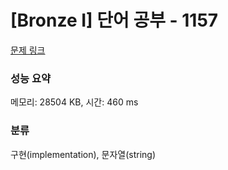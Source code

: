 # [Bronze I] 단어 공부 - 1157 

[문제 링크](https://www.acmicpc.net/problem/1157) 

### 성능 요약

메모리: 28504 KB, 시간: 460 ms

### 분류

구현(implementation), 문자열(string)

